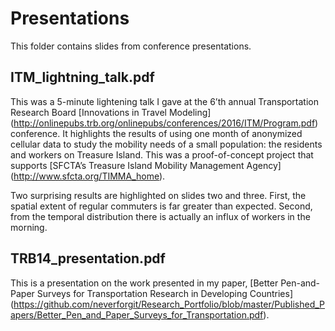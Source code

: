 # Presentations
This folder contains slides from conference presentations.

## ITM_lightning_talk.pdf   
This was a 5-minute lightening talk I gave at the 6’th annual Transportation Research Board [Innovations in Travel Modeling] (http://onlinepubs.trb.org/onlinepubs/conferences/2016/ITM/Program.pdf) conference. It highlights the results of using one month of anonymized cellular data to study the mobility needs of a small population: the residents and workers on Treasure Island. This was a proof-of-concept project that supports [SFCTA’s Treasure Island Mobility Management Agency] (http://www.sfcta.org/TIMMA_home).   

Two surprising results are highlighted on slides two and three. First, the spatial extent of regular commuters is far greater than expected. Second, from the temporal distribution there is actually an influx of workers in the morning.   


## TRB14_presentation.pdf   
This is a presentation on the work presented in my paper, [Better Pen-and-Paper Surveys for Transportation Research in Developing Countries] (https://github.com/neverforgit/Research_Portfolio/blob/master/Published_Papers/Better_Pen_and_Paper_Surveys_for_Transportation.pdf).
